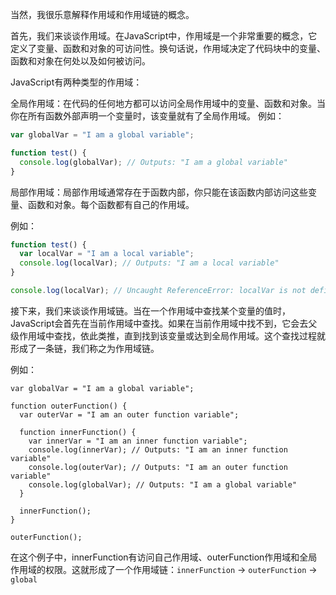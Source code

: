 
当然，我很乐意解释作用域和作用域链的概念。

首先，我们来谈谈作用域。在JavaScript中，作用域是一个非常重要的概念，它定义了变量、函数和对象的可访问性。换句话说，作用域决定了代码块中的变量、函数和对象在何处以及如何被访问。

JavaScript有两种类型的作用域：

全局作用域：在代码的任何地方都可以访问全局作用域中的变量、函数和对象。当你在所有函数外部声明一个变量时，该变量就有了全局作用域。
例如：

```JavaScript
var globalVar = "I am a global variable";

function test() {
  console.log(globalVar); // Outputs: "I am a global variable"
}

```

局部作用域：局部作用域通常存在于函数内部，你只能在该函数内部访问这些变量、函数和对象。每个函数都有自己的作用域。


例如：

```JavaScript
function test() {
  var localVar = "I am a local variable";
  console.log(localVar); // Outputs: "I am a local variable"
}

console.log(localVar); // Uncaught ReferenceError: localVar is not defined

```
接下来，我们来谈谈作用域链。当在一个作用域中查找某个变量的值时，JavaScript会首先在当前作用域中查找。如果在当前作用域中找不到，它会去父级作用域中查找，依此类推，直到找到该变量或达到全局作用域。这个查找过程就形成了一条链，我们称之为作用域链。


例如：

```shell
var globalVar = "I am a global variable";

function outerFunction() {
  var outerVar = "I am an outer function variable";
  
  function innerFunction() {
    var innerVar = "I am an inner function variable";
    console.log(innerVar); // Outputs: "I am an inner function variable"
    console.log(outerVar); // Outputs: "I am an outer function variable"
    console.log(globalVar); // Outputs: "I am a global variable"
  }
  
  innerFunction();
}

outerFunction();

```

在这个例子中，innerFunction有访问自己作用域、outerFunction作用域和全局作用域的权限。这就形成了一个作用域链：`innerFunction` -> `outerFunction` -> `global`







